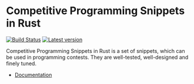 # Competitive Programming Snippets in Rust

[![Build Status](https://travis-ci.org/kenkoooo/competitive-programming-rs.svg?branch=master)](https://travis-ci.org/kenkoooo/competitive-programming-rs)
[![Latest version](https://img.shields.io/crates/v/competitive-programming-rs.svg)](https://crates.io/crates/competitive-programming-rs)

Competitive Programming Snippets in Rust is a set of snippets, which can be used in programming contests. They are well-tested, well-designed and finely tuned.

- [Documentation](https://docs.rs/competitive-programming-rs) 
